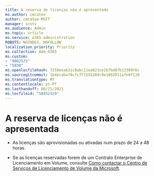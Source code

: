 ```yaml
---
title: A reserva de licenças não é apresentada
ms.author: cmcatee
author: cmcatee-MSFT
manager: scotv
ms.audience: Admin
ms.topic: article
ms.service: o365-administration
ROBOTS: NOINDEX, NOFOLLOW
localization_priority: Priority
ms.collection: Adm_O365
ms.custom:
- "9002575"
- "5030"
ms.openlocfilehash: 7250eea631c8abc11ea623ce1b7bd87b1338976c
ms.sourcegitcommit: 1b4ecaba74cfcff155528dc9e1002011afe0f110
ms.translationtype: MT
ms.contentlocale: pt-PT
ms.lasthandoff: 08/21/2021
ms.locfileid: "58452329"
---
```

# <a name="license-reservation-does-not-show"></a>A reserva de licenças não é apresentada

- As licenças são aprovisionadas ou ativadas num prazo de 24 a 48 horas.

- Se as licenças reservadas forem de um Contrato Enterprise de Licenciamento em Volume, consulte [Como contactar o Centro de Serviços de Licenciamento de Volume da Microsoft](https://support.microsoft.com/help/4471406/how-to-contact-the-microsoft-volume-licensing-service-center).
